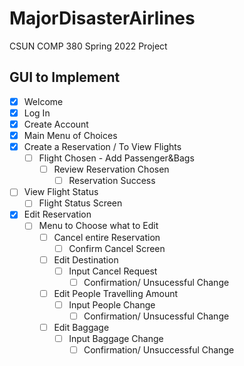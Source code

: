 # MajorDisasterAirlines
CSUN COMP 380 Spring 2022 Project

## GUI to Implement ##
- [x] Welcome 
- [x] Log In
- [x] Create Account
- [x] Main Menu of Choices
- [x] Create a Reservation / To View Flights
  - [ ] Flight Chosen - Add Passenger&Bags
    - [ ] Review Reservation Chosen
      - [ ] Reservation Success
- [ ] View Flight Status 
  - [ ] Flight Status Screen
- [x] Edit Reservation
  - [ ] Menu to Choose what to Edit
    - [ ] Cancel entire Reservation
      - [ ] Confirm Cancel Screen
    - [ ] Edit Destination
      - [ ] Input Cancel Request
        - [ ] Confirmation/ Unsucessful Change
    - [ ] Edit People Travelling Amount
      - [ ] Input People Change
        - [ ] Confirmation/ Unsucessful Change
    - [ ] Edit Baggage
      - [ ] Input Baggage Change
        - [ ] Confirmation/ Unsuccessful Change
